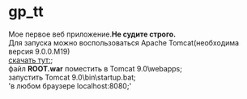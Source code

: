 # gp_tt
Мое первое веб приложение.**Не судите строго.**  
Для запуска можно воспользоваться Apache Tomcat(необходима версия 9.0.0.M19)  
[скачать тут:](http://tomcat.apache.org/download-90.cgi);  
файл **ROOT.war** поместить в Tomcat 9.0\webapps;  
    запустить Tomcat 9.0\bin\startup.bat;  
'в любом браузере localhost:8080;'


